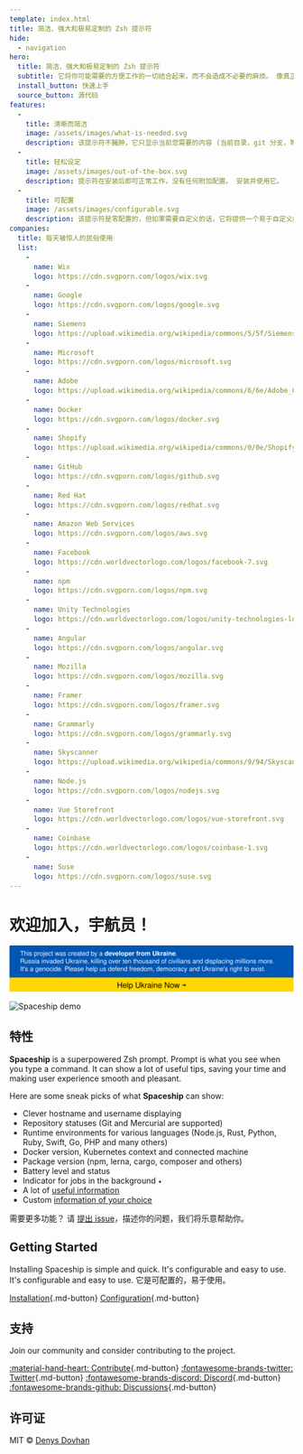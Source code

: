 ```yaml
---
template: index.html
title: 简洁、强大和极易定制的 Zsh 提示符
hide:
  - navigation
hero:
  title: 简洁、强大和极易定制的 Zsh 提示符
  subtitle: 它将你可能需要的方便工作的一切结合起来，而不会造成不必要的麻烦。 像真正的宇宙飞船一样。
  install_button: 快速上手
  source_button: 源代码
features:
  -
    title: 清晰而简洁
    image: /assets/images/what-is-needed.svg
    description: 该提示符不臃肿，它只显示当前您需要的内容 (当前目录，git 分支，等等)。
  -
    title: 轻松设定
    image: /assets/images/out-of-the-box.svg
    description: 提示符在安装后即可正常工作，没有任何附加配置。 安装并使用它。
  -
    title: 可配置
    image: /assets/images/configurable.svg
    description: 该提示符是零配置的，但如果需要自定义的话，它将提供一个易于自定义的接口。
companies:
  title: 每天被惊人的民俗使用
  list:
    -
      name: Wix
      logo: https://cdn.svgporn.com/logos/wix.svg
    -
      name: Google
      logo: https://cdn.svgporn.com/logos/google.svg
    -
      name: Siemens
      logo: https://upload.wikimedia.org/wikipedia/commons/5/5f/Siemens-logo.svg
    -
      name: Microsoft
      logo: https://cdn.svgporn.com/logos/microsoft.svg
    -
      name: Adobe
      logo: https://upload.wikimedia.org/wikipedia/commons/6/6e/Adobe_Corporate_logo.svg
    -
      name: Docker
      logo: https://cdn.svgporn.com/logos/docker.svg
    -
      name: Shopify
      logo: https://upload.wikimedia.org/wikipedia/commons/0/0e/Shopify_logo_2018.svg
    -
      name: GitHub
      logo: https://cdn.svgporn.com/logos/github.svg
    -
      name: Red Hat
      logo: https://cdn.svgporn.com/logos/redhat.svg
    -
      name: Amazon Web Services
      logo: https://cdn.svgporn.com/logos/aws.svg
    -
      name: Facebook
      logo: https://cdn.worldvectorlogo.com/logos/facebook-7.svg
    -
      name: npm
      logo: https://cdn.svgporn.com/logos/npm.svg
    -
      name: Unity Technologies
      logo: https://cdn.worldvectorlogo.com/logos/unity-technologies-logo.svg
    -
      name: Angular
      logo: https://cdn.svgporn.com/logos/angular.svg
    -
      name: Mozilla
      logo: https://cdn.svgporn.com/logos/mozilla.svg
    -
      name: Framer
      logo: https://cdn.svgporn.com/logos/framer.svg
    -
      name: Grammarly
      logo: https://cdn.svgporn.com/logos/grammarly.svg
    -
      name: Skyscanner
      logo: https://upload.wikimedia.org/wikipedia/commons/9/94/Skyscanner_Logo_LockupHorizontal_SkyBlue_RGB.svg
    -
      name: Node.js
      logo: https://cdn.svgporn.com/logos/nodejs.svg
    -
      name: Vue Storefront
      logo: https://cdn.worldvectorlogo.com/logos/vue-storefront.svg
    -
      name: Coinbase
      logo: https://cdn.worldvectorlogo.com/logos/coinbase-1.svg
    -
      name: Suse
      logo: https://cdn.svgporn.com/logos/suse.svg
---
```


# 欢迎加入，宇航员！

[![SWUbanner](https://raw.githubusercontent.com/vshymanskyy/StandWithUkraine/main/banner-direct-single.svg)](https://stand-with-ukraine.pp.ua)

<div class="terminal-demo">
  <script id="asciicast-513451" src="https://asciinema.org/a/513451.js" data-autoplay="true" data-loop="true" data-preload="true" async></script>
  <noscript>
    <object class="asciicast" type="image/svg+xml" data="/assets/images/spaceship-demo.svg">
      <img src="/assets/images/spaceship-demo.gif" alt="Spaceship demo" />
    </object>
  </noscript>
</div>

## 特性

**Spaceship** is a superpowered Zsh prompt. Prompt is what you see when you type a command. It can show a lot of useful tips, saving your time and making user experience smooth and pleasant.

Here are some sneak picks of what **Spaceship** can show:

- Clever hostname and username displaying
- Repository statuses (Git and Mercurial are supported)
- Runtime environments for various languages (Node.js, Rust, Python, Ruby, Swift, Go, PHP and many others)
- Docker version, Kubernetes context and connected machine
- Package version (npm, lerna, cargo, composer and others)
- Battery level and status
- Indicator for jobs in the background `✦`
- A lot of [useful information](/sections)
- Custom [information of your choice](/advanced/creating-section)

需要更多功能？ 请 [提出 issue](https://github.com/spaceship-prompt/spaceship-prompt/issues/new/choose)，描述你的问题，我们将乐意帮助你。

## Getting Started

Installing Spaceship is simple and quick. It's configurable and easy to use. It's configurable and easy to use. 它是可配置的，易于使用。

[Installation](/getting-started ""){.md-button} [Configuration](/config/intro ""){.md-button}

## 支持

Join our community and consider contributing to the project.

[:material-hand-heart: Contribute](/contribute ""){.md-button} [:fontawesome-brands-twitter: Twitter](https//twitter.com/SpaceshipPrompt ""){.md-button} [:fontawesome-brands-discord: Discord](https://discord.gg/NTQWz8Dyt9 ""){.md-button} [:fontawesome-brands-github: Discussions](https://github.com/spaceship-prompt/spaceship-prompt/discussions/ ""){.md-button}

## 许可证

MIT © [Denys Dovhan](http://denysdovhan.com)
